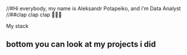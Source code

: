<p align="center">
  
//#Hi everybody, my name is Aleksandr Potapeiko, and i'm Data Analyst
//##clap clap clap 👋👋👋
</p>

My stack
## bottom you can look at my projects i did





<!--
**saponchik/saponchik** is a ✨ _special_ ✨ repository because its `README.md` (this file) appears on your GitHub profile.

Here are some ideas to get you started:

- 🔭 I’m currently working on ...
- 🌱 I’m currently learning ...
- 👯 I’m looking to collaborate on ...
- 🤔 I’m looking for help with ...
- 💬 Ask me about ...
- 📫 How to reach me: ...
- 😄 Pronouns: ...
- ⚡ Fun fact: ...
-->
